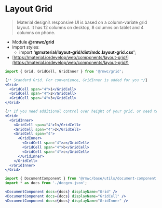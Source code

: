 # Layout Grid

> Material design’s responsive UI is based on a column-variate grid layout. It has 12 columns on desktop, 8 columns on tablet and 4 columns on phone.

- Module **@rmwc/grid**
- Import styles:
  - import **'@material/layout-grid/dist/mdc.layout-grid.css'**;
- [https://material.io/develop/web/components/layout-grid/](https://material.io/develop/web/components/layout-grid/)

```jsx render
import { Grid, GridCell, GridInner } from '@rmwc/grid';

{/* Standard Grid. For convenience, GridInner is added for you */}
<Grid>
  <GridCell span="4">1</GridCell>
  <GridCell span="4">2</GridCell>
  <GridCell span="4">3</GridCell>
</Grid>

{/* If you need additional control over height of your grid, or need to add SubGrids, you can add your own GridInner components. */}
<Grid>
  <GridInner>
    <GridCell span="4">1</GridCell>
    <GridCell span="4">2</GridCell>
    <GridCell span="4">
      <GridInner>
        <GridCell span="4">a</GridCell>
        <GridCell span="4">b</GridCell>
        <GridCell span="4">c</GridCell>
      </GridInner>
    </GridCell>
  </GridInner>
</Grid>
```

```jsx renderOnly
import { DocumentComponent } from '@rmwc/base/utils/document-component';
import * as docs from './docgen.json';

<DocumentComponent docs={docs} displayName="Grid" />
<DocumentComponent docs={docs} displayName="GridCell" />
<DocumentComponent docs={docs} displayName="GridInner" />
```
